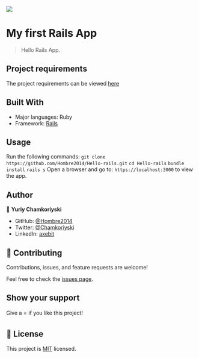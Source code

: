 ![](https://img.shields.io/badge/Microverse-blueviolet)

# My first Rails App

> Hello Rails App.

## Project requirements

The project requirements can be viewed [here](https://github.com/microverseinc/curriculum-rails/blob/main/blog-app/exercises/hello_world_project.md)

## Built With

- Major languages: Ruby
- Framework: [Rails](https://rubyonrails.org/)

## Usage

Run the following commands:
`git clone https://github.com/Hombre2014/Hello-rails.git`
`cd Hello-rails`
`bundle install`
`rails s`
Open a browser and go to: `https://localhost:3000` to view the app.

## Author

👤 **Yuriy Chamkoriyski**

- GitHub: [@Hombre2014](https://github.com/Hombre2014)
- Twitter: [@Chamkoriyski](https://twitter.com/Chamkoriyski)
- LinkedIn: [axebit](https://linkedin.com/in/axebit)

## 🤝 Contributing

Contributions, issues, and feature requests are welcome!

Feel free to check the [issues page](https://github.com/Hombre2014/Hello-rails/issues).

## Show your support

Give a ⭐️ if you like this project!

## 📝 License

This project is [MIT](./license.md) licensed.
